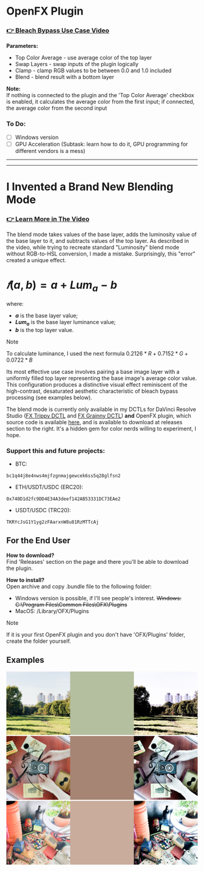 # OpenFX Plugin 
### [👉 Bleach Bypass Use Case Video](https://www.youtube.com/watch?v=4Agm1IOfseY)  
**Parameters:**
- Top Color Average - use average color of the top layer
- Swap Layers - swap inputs of the plugin logically
- Clamp - clamp RGB values to be between 0.0 and 1.0 included
- Blend - blend result with a bottom layer  

**Note:**  
If nothing is connected to the plugin and the 'Top Color Average' checkbox is enabled, it calculates the average color from the first input; if connected, the average color from the second input

### To Do:
- [ ] Windows version
- [ ] GPU Acceleration (Subtask: learn how to do it, GPU programming for different vendors is a mess)

***  
***

# I Invented a Brand New Blending Mode 
### [👉 Learn More in The Video](https://youtu.be/gM-Ja1gioj4?si=76GnDCkQ0mI1tT-4 "I Invented a Brand New Blending Mode. Try it yourself!")
The blend mode takes values of the base layer, adds the luminosity value of the base layer to it, and subtracts values of the top layer. As described in the video, while trying to recreate standard "Luminosity" blend mode without RGB-to-HSL conversion, I made a mistake. Surprisingly, this "error" created a unique effect.

# $𝑓(a, b) = a + Lum_a - b$
where:
- **$`a`$** is the base layer value;
- **$`Lum_a`$** is the base layer luminance value;
- **$`b`$** is the top layer value.
> [!NOTE]
> To calculate luminance, I used the next formula $`0.2126*R + 0.7152*G + 0.0722*B`$

Its most effective use case involves pairing a base image layer with a uniformly filled top layer representing the base image's average color value. This configuration produces a distinctive visual effect reminiscent of the high-contrast, desaturated aesthetic characteristic of bleach bypass processing (see examples below).

The blend mode is currently only available in my DCTLs for DaVinci Resolve Studio ([FX Trippy DCTL](https://aescripts.com/fx-trippy-dctl/ "FX Trippy DCTL on the aescripts") and [FX Grainny DCTL](https://aescripts.com/fx-grainny-dctl/ "FX Grainny DCTL on the aescripts")) **and** OpenFX plugin, which source code is available [here](OFX-plugin), and is available to download at releases section to the right. It's a hidden gem for color nerds willing to experiment, I hope.

### Support this and future projects:
- BTC: 
```
bc1q44j8e4nws4mjfzgnmajgewcek6ss5q28glfsn2
```
- ETH/USDT/USDC (ERC20): 
```
0x740D1d2fc9DD4E34A3deef142AB53331DC73EAe2
```
- USDT/USDC (TRC20): 
```
TKRYcJsG1Y1yg2zFAarxnW8u81RzMTTcAj
```

## For the End User
**How to download?**  
Find 'Releases' section on the page and there you'll be able to download the plugin.

**How to install?**  
Open archive and copy .bundle file to the following folder:
- Windows version is possible, if I'll see people's interest. ~~Windows: C:\Program Files\Common Files\OFX\Plugins~~
- MacOS: /Library/OFX/Plugins  
> [!NOTE]  
> If it is your first OpenFX plugin and you don't have 'OFX/Plugins' folder, create the folder yourself.


## Examples
![Example 1](Examples/Example1.png)
![Example 2](Examples/Example2.png)
![Example 3](Examples/Example3.png)
